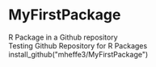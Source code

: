 # MyFirstPackage  
R Package in a Github repository   
Testing Github Repository for R Packages   
install_github("mheffe3/MyFirstPackage")   
